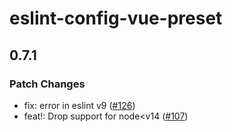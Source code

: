 # eslint-config-vue-preset

## 0.7.1

### Patch Changes

- fix: error in eslint v9 ([#126](https://github.com/ota-meshi/eslint-config-vue-preset/pull/126))
- feat!: Drop support for node<v14 ([#107](https://github.com/ota-meshi/eslint-config-vue-preset/pull/107))
